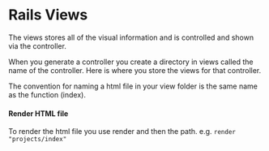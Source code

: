 # Rails Views

The views stores all of the visual information and is controlled and shown via the controller.

When you generate a controller you create a directory in views called the name of the controller. Here is where you store the views for that controller.

The convention for naming a html file in your view folder is the same name as the function (index).



#### Render HTML file

To render the html file you use render and then the path. e.g.  `render "projects/index"`